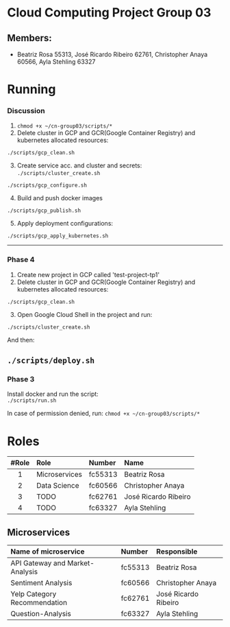 # Cloud Computing Project Group 03
## Members: 
- Beatriz Rosa 55313, José Ricardo Ribeiro 62761, Christopher Anaya 60566, Ayla Stehling 63327


# Running 
### Discussion
1. `chmod +x ~/cn-group03/scripts/*`
2. Delete cluster in GCP and GCR(Google Container Registry) and kubernetes allocated resources:

`./scripts/gcp_clean.sh`

3. Create service acc. and cluster and secrets:
`./scripts/cluster_create.sh`

`./scripts/gcp_configure.sh`

4. Build and push docker images

`./scripts/gcp_publish.sh`

5. Apply deployment configurations:

`./scripts/gcp_apply_kubernetes.sh`

-----------------------------------------------------
### Phase 4
1. Create new project in GCP called 'test-project-tp1'
2. Delete cluster in GCP and GCR(Google Container Registry) and kubernetes allocated resources:

`./scripts/gcp_clean.sh`

3. Open Google Cloud Shell in the project and run:

`./scripts/cluster_create.sh`

And then:

`./scripts/deploy.sh`
-----------------------------------------------------
### Phase 3
Install docker and run the script: \
`./scripts/run.sh` 

In case of permission denied, run:
`chmod +x ~/cn-group03/scripts/*`









# Roles
#Role | Role                                                  | Number  | Name            
 :--: |:----------------------------------------------------- | :------ |:---------------
1     | Microservices                                         | fc55313 | Beatriz Rosa     
2     | Data Science                                          | fc60566 | Christopher Anaya   
3     | TODO                                                  | fc62761 | José Ricardo Ribeiro 
4     | TODO                                                  | fc63327 | Ayla Stehling

## Microservices
 | Name of microservice                                  | Number  | Responsible            
 |:----------------------------------------------------- | :------ |:---------------
 | API Gateway and Market-Analysis                       | fc55313 | Beatriz Rosa     
 | Sentiment Analysis                                    | fc60566 | Christopher Anaya   
 | Yelp Category Recommendation                          | fc62761 | José Ricardo Ribeiro 
 | Question-Analysis                                     | fc63327 | Ayla Stehling

<!-- 
# Running (internal communication)
## Market Performance Service with GRPC example:
### Server:
$ pip install --upgrade pip

$ python -m venv venv

$ source venv/bin/activate

(venv) $ cd ~/cn-group03/app/microservices/market-performance


(venv) $ python -m pip install -r requirements.txt

$ python market-performance.py


### Client:
$ cd ~/cn-group03/app/microservices/market-performance

$ python

>>> import grpc

>>> from market_performance_pb2 import GetMainCategoriesRequest

>>> import market_performance_pb2_grpc

>>> channel= grpc.insecure_channel('localhost:50051')

>>> client=market_performance_pb2_grpc.MarketPerformanceServiceStub(channel)

>>> request= GetMainCategoriesRequest()

>>> client.GetMainCategories(request) -->
